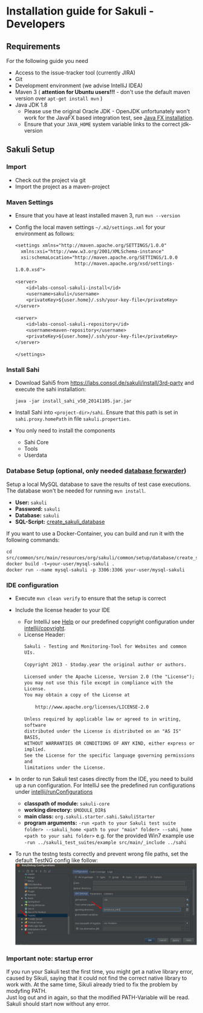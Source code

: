 # Installation guide for Sakuli - Developers

## Requirements
For the following guide you need

* Access to the issue-tracker tool (currently JIRA)
* Git
* Development environment (we advise IntelliJ IDEA)
* Maven 3 ( __attention for Ubuntu users!!!__ - don't use the default maven version over `apt-get install mvn` )
* Java JDK 1.8
  * Please use the original Oracle JDK - OpenJDK unfortunately won't work for the JavaFX based integration test, see [Java FX installation](java_fx_installation).
  * Ensure that your `JAVA_HOME` system variable links to the correct jdk-version


## Sakuli Setup
### Import
* Check out the project via git
* Import the project as a maven-project

### Maven Settings
* Ensure that you have at least installed maven 3, run `mvn --version`
* Config the local maven settings `~/.m2/settings.xml` for your environment as follows:

     ```
     <settings xmlns="http://maven.apache.org/SETTINGS/1.0.0"
       xmlns:xsi="http://www.w3.org/2001/XMLSchema-instance"
       xsi:schemaLocation="http://maven.apache.org/SETTINGS/1.0.0
                           http://maven.apache.org/xsd/settings-1.0.0.xsd">

     <server>
         <id>labs-consol-sakuli-install</id>
         <username>sakuli</username>
         <privateKey>${user.home}/.ssh/your-key-file</privateKey>
     </server>

     <server>
         <id>labs-consol-sakuli-repository</id>
         <username>maven-repository</username>
         <privateKey>${user.home}/.ssh/your-key-file</privateKey>
     </server>

     </settings>

     ```

### Install Sahi
* Download Sahi5 from https://labs.consol.de/sakuli/install/3rd-party and execute the sahi installation:

    ```
    java -jar install_sahi_v50_20141105.jar.jar
    ```

* Install Sahi into `<project-dir>/sahi`. Ensure that this path is set in `sahi.proxy.homePath` in file `sakuli.properties`.

* You only need to install the components
	* Sahi Core
	* Tools
	* Userdata

### Database Setup (optional, only needed [database forwarder](../../docs/forwarder-database.md))
Setup a local MySQL database to save the results of test case executions. The database won't be needed for running `mvn install`.

* __User:__ `sakuli`
* __Password:__ `sakuli`
* __Database:__ `sakuli`
* __SQL-Script:__ [create_sakuli_database](../../src/sakuli-common/src/main/resources/org/sakuli/common/setup/database/create_sakuli_database.sql)

If you want to use a Docker-Container, you can build and run it with the following commands:

    cd src/common/src/main/resources/org/sakuli/common/setup/database/create_sakuli_database
    docker build -t=your-user/mysql-sakuli .
    docker run --name mysql-sakuli -p 3306:3306 your-user/mysql-sakuli

### IDE configuration

* Execute `mvn clean verify` to ensure that the setup is correct
* Include the license header to your IDE
  * For IntelliJ see [Help](http://www.jetbrains.com/idea/webhelp/generating-and-updating-copyright-notice.html) or our predefined copyright configuration under [intellij/copyright](intellij/copyright).
  * License Header:
    ```
    Sakuli - Testing and Monitoring-Tool for Websites and common UIs.

    Copyright 2013 - $today.year the original author or authors.

    Licensed under the Apache License, Version 2.0 (the "License");
    you may not use this file except in compliance with the License.
    You may obtain a copy of the License at

        http://www.apache.org/licenses/LICENSE-2.0

    Unless required by applicable law or agreed to in writing, software
    distributed under the License is distributed on an "AS IS" BASIS,
    WITHOUT WARRANTIES OR CONDITIONS OF ANY KIND, either express or implied.
    See the License for the specific language governing permissions and
    limitations under the License.
    ```
* In order to run Sakuli test cases directly from the IDE, you need to build up a run configuration. For IntelliJ see the predefined run configurations under [intellij/runConfigurations](intellij/runConfigurations)
  * __classpath of module:__ `sakuli-core`
  * __working directory:__ `$MODULE_DIR$`
  * __main class:__ `org.sakuli.starter.sahi.SakuliStarter`
  * __program arguments:__
    ```-run <path to your Sakuli test suite folder> --sakuli_home <path to your "main" folder> --sahi_home <path to your sahi folder>```
    e.g. for the provided Win7 example use `-run ../sakuli_test_suites/example src/main/_include ../sahi`

* To run the testng tests correctly and prevent wrong file paths, set the default TestNG config like follow:
  ![](../pics/intellij_testng_run_config.png)

### Important note: startup error
If you run your Sakuli test the first time, you might get a native library error, caused by Sikuli, saying that it could not find the correct native library to work with. At the same time, Sikuli already tried to fix the problem by modyfing PATH.  
Just log out and in again, so that the modified PATH-Variable will be read. Sakuli should start now without any error.
